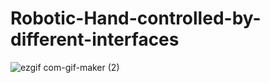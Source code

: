 # Robotic-Hand-controlled-by-different-interfaces

![ezgif com-gif-maker (2)](https://user-images.githubusercontent.com/82742790/115173806-e6975b80-a07c-11eb-9cd8-3172f127b4ab.gif)

